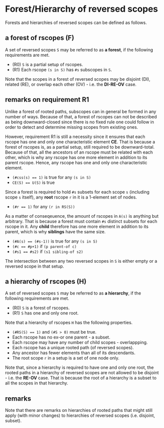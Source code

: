 
<!-- ======================================================================= -->
# Forest/Hierarchy of reversed scopes

Forests and hierarchies of reversed scopes can be defined as follows.

<!-- ======================================================================= -->
## a forest of rscopes (F)

A set of reversed scopes `S` may be referred to as **a forest**,
if the following requirements are met.

* (R0) `S` is a partial setup of rscopes.
* (R1) Each rscope `(s in S)` has `#s` subscopes in `S`.

Note that the scopes in a forest of reversed scopes may be disjoint (DI),
related (RE), or overlap each other (OV) - i.e. the **DI-RE-OV** case.

<!-- ======================================================================= -->
## remarks on requirement R1

Unlike a forest of rooted paths, subscopes can in general be formed in any
number of ways. Because of that, a forest of rscopes can not be described as
being downward-closed since there is no fixed rule one could follow in order
to detect and determine missing scopes from existing ones.

However, requirement R1 is still a necessity since it ensures that each rscope
has one and only one characteristic element **CE**. That is because a forest
of rscopes is, as a partial setup, still required to be downward-total. Because
of that, all the ancestors of an rscope must be related with each other, which
is why any rscope has one more element in addition to its parent rscope. Hence,
any rscope has one and only one characteristic element.

* `(#css(s) == 1)` is true for any `(s in S)`
* `CE(S) == U(S)` is true

Since a forest is required to hold `#s` subsets for each scope `s` (including
scope `s` itself), any **root** rscope `r` in it is a 1-element set of nodes.

* `(#r == 1)` for any `(r in RS(S))`

As a matter of conseqeuence, the amount of rscopes in `A(s)` is anything but
arbitrary. That is because a forest must contain `#s` distinct subsets for
each rscope in it. Any **child** therefore has one more element in addition
to its parent, which is why **siblings** have the same size.

* `(#A(s) == (#s-1))` is true for any `(s in S)`
* `(#c == #p+1)` if `(p parent-of c)`
* `(#s1 == #s2)` if `(s1 sibling-of s2)`

The intersection between any two reversed scopes in `S` is either empty
or a reversed scope in that setup.

<!-- ======================================================================= -->
## a hierarchy of rscopes (H)

A set of reversed scopes `S` may be referred to as **a hierarchy**,
if the following requirements are met.

* (R0) `S` is a forest of rscopes.
* (R1) `S` has one and only one root.

Note that a hierarchy of rscopes `H` has the following properties.

* `(#RS(S) == 1)` and `(#S > 0)` must be true.
* Each rscope has no ex-or one parent - a subset.
* Each rscope may have any number of child scopes - overlappping.
* Each rscope has a unique rooted path (of reversed scopes).
* Any ancestor has fewer elements than all of its descendants.
* The root scope `r` in a setup is a set of one node only.

Note that, since a hierarchy is required to have one and only one root, the
rooted paths in a hierarchy of reversed scopes are not allowed to be disjoint -
i.e. the **RE-OV** case. That is because the root of a hierarchy is a subset
to all the scopes in that hierarchy.

<!-- ======================================================================= -->
## remarks

Note that there are remarks on hierarchies of rooted paths that might still
apply (with minor changes) to hierarchies of reversed scopes (i.e. disjoint,
subset).
